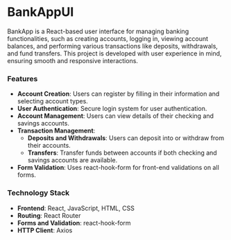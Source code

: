 # BankAppUI
BankApp is a React-based user interface for managing banking functionalities, such as creating accounts, logging in, viewing account balances, and performing various transactions like deposits, withdrawals, and fund transfers. This project is developed with user experience in mind, ensuring smooth and responsive interactions. 

### Features
- **Account Creation**: Users can register by filling in their information and selecting account types.
- **User Authentication**: Secure login system for user authentication.
- **Account Management**: Users can view details of their checking and savings accounts.
- **Transaction Management**:
  - **Deposits and Withdrawals**: Users can deposit into or withdraw from their accounts.
  - **Transfers**: Transfer funds between accounts if both checking and savings accounts are available.
- **Form Validation**: Uses react-hook-form for front-end validations on all forms.

### Technology Stack
- **Frontend**: React, JavaScript, HTML, CSS
- **Routing**: React Router
- **Forms and Validation**: react-hook-form
- **HTTP Client**: Axios
